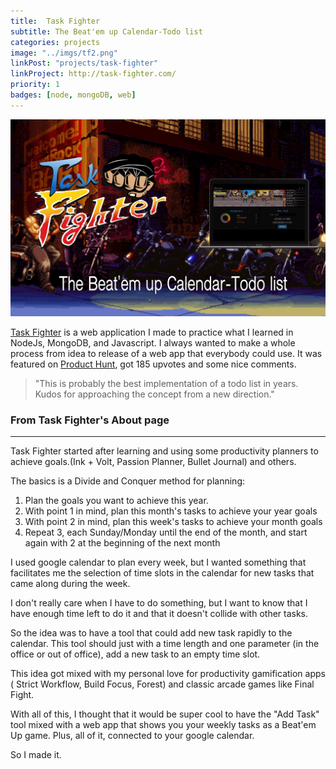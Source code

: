 ```yaml
---
title:  Task Fighter
subtitle: The Beat'em up Calendar-Todo list
categories: projects
image: "../imgs/tf2.png"
linkPost: "projects/task-fighter"
linkProject: http://task-fighter.com/
priority: 1
badges: [node, mongoDB, web]
---
```


![Task Fighter](../imgs/tf.png)

[Task Fighter](https://task-fighter.com) is a web application I made to practice what I learned in NodeJs, MongoDB, and Javascript. I always wanted to make a whole process from idea to release of a web app that everybody could use. It was featured on [Product Hunt](https://www.producthunt.com/posts/task-fighter), got 185 upvotes and some nice comments.

>"This is probably the best implementation of a todo list in years. Kudos for approaching the concept from a new direction."

### From Task Fighter's About page

<hr />

Task Fighter started after learning and using some productivity planners to achieve goals.(Ink + Volt, Passion Planner, Bullet Journal) and others.

The basics is a Divide and Conquer method for planning:

1. Plan the goals you want to achieve this year.
2. With point 1 in mind, plan this month's tasks to achieve your year goals
3. With point 2 in mind, plan this week's tasks to achieve your month goals
4. Repeat 3, each Sunday/Monday until the end of the month, and start again with 2 at the beginning of the next month


I used google calendar to plan every week, but I wanted something that facilitates me the selection of time slots in the calendar for new tasks that came along during the week.

I don't really care when I have to do something, but I want to know that I have enough time left to do it and that it doesn't collide with other tasks.

So the idea was to have a tool that could add new task rapidly to the calendar. This tool should just with a time length and one parameter (in the office or out of office), add a new task to an empty time slot.

This idea got mixed with my personal love for productivity gamification apps ( Strict Workflow, Build Focus, Forest) and classic arcade games like Final Fight.

With all of this, I thought that it would be super cool to have the "Add Task" tool mixed with a web app that shows you your weekly tasks as a Beat'em Up game. Plus, all of it, connected to your google calendar.

So I made it.


